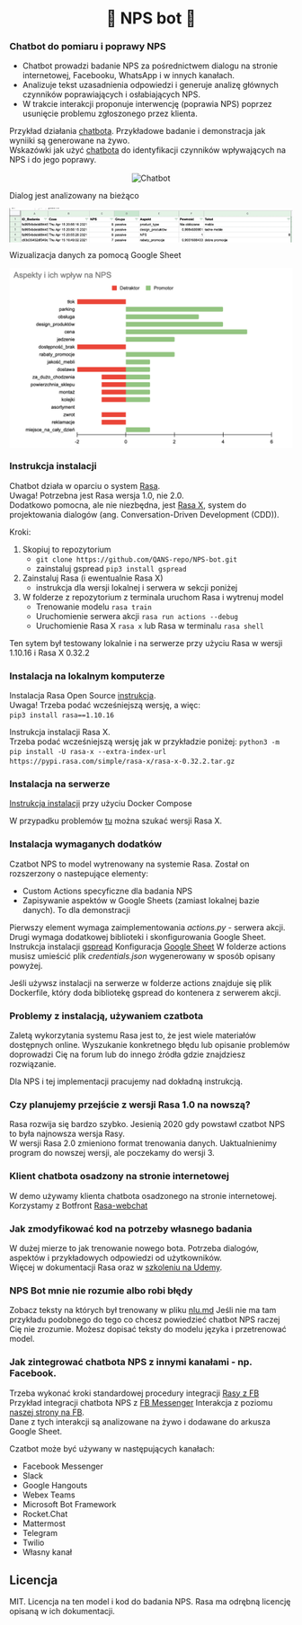 <h1 align="center">💬 NPS bot 💬</h1>

### Chatbot do pomiaru i poprawy NPS 

- Chatbot prowadzi badanie NPS za pośrednictwem dialogu na stronie internetowej, Facebooku, WhatsApp i w innych kanałach.
- Analizuje tekst uzasadnienia odpowiedzi i generuje analizę głównych czynników poprawiających i osłabiających NPS.
- W trakcie interakcji proponuje interwencję (poprawia NPS) poprzez usunięcie problemu zgłoszonego przez klienta.

Przykład działania [chatbota](https://www.qans.pl/services/test-bot/). Przykładowe badanie i demonstracja jak wyniiki są generowane na żywo.   
Wskazówki jak użyć [chatbota](https://www.qans.pl/services/) do identyfikacji czynników wpływających na NPS i do jego poprawy.  

<div align="center">
<img align="center" src="./demo/NPS-bot.gif" alt="Chatbot">
</div>

Dialog jest analizowany na bieżąco  

<div align="center">
<img align="center" src="./demo/arkusz.gif" alt="Chatbot">
</div>

Wizualizacja danych za pomocą Google Sheet  

<div align="center">
<img align="center" src="./demo/wykres_NPS.png" alt="Chatbot">
</div>



### Instrukcja instalacji 
Chatbot działa w oparciu o system [Rasa](https://github.com/RasaHQ/rasa).  
Uwaga! Potrzebna jest Rasa wersja 1.0, nie 2.0.  
Dodatkowo pomocna, ale nie niezbędna, jest [Rasa X](https://rasa.com/docs/rasa-x/), system do projektowania dialogów (ang. Conversation-Driven Development (CDD)).  

Kroki:
1. Skopiuj to repozytorium 
    - `git clone https://github.com/QANS-repo/NPS-bot.git`
    -  zainstaluj gspread `pip3 install gspread`
2. Zainstaluj Rasa (i ewentualnie Rasa X)
    - instrukcja dla wersji lokalnej i serwera w sekcji poniżej
3. W folderze z repozytorium z terminala uruchom Rasa i wytrenuj model  
    - Trenowanie modelu `rasa train`
    - Uruchomienie serwera akcji `rasa run actions --debug`
    - Uruchomienie Rasa X `rasa x` lub Rasa w terminalu `rasa shell`

Ten sytem był testowany lokalnie i na serwerze przy użyciu Rasa w wersji 1.10.16 i Rasa X 0.32.2  

### Instalacja na lokalnym komputerze 

Instalacja Rasa Open Source 
[instrukcja](https://rasa.com/docs/rasa/installation/).  
Uwaga! Trzeba podać wcześniejszą wersję, a więc:  
`pip3 install rasa==1.10.16`  

Instrukcja instalacji Rasa X.  
Trzeba podać wcześniejszą wersję jak w przykładzie poniżej:
`python3 -m pip install -U rasa-x --extra-index-url https://pypi.rasa.com/simple/rasa-x/rasa-x-0.32.2.tar.gz`

### Instalacja na serwerze 
[Instrukcja instalacji](https://rasa.com/docs/rasa-x/0.32.x/installation-and-setup/install/docker-compose#manual-installation) przy użyciu Docker Compose 

W przypadku problemów [tu](https://pypi.rasa.com/simple/rasa-x/) można szukać wersji Rasa X.

### Instalacja wymaganych dodatków   
Czatbot NPS to model wytrenowany na systemie Rasa. 
Został on rozszerzony o nastepujące elementy:  
-  Custom Actions specyficzne dla badania NPS
-  Zapisywanie aspektów w Google Sheets (zamiast lokalnej bazie danych). To dla demonstracji 

Pierwszy element wymaga zaimplementowania *actions.py* - serwera akcji. 
Drugi wymaga dodatkowej biblioteki i skonfigurowania Google Sheet. 
Instrukcja instalacji [gspread](https://gspread.readthedocs.io/en/latest/)
Konfiguracja [Google Sheet](https://erikrood.com/Posts/py_gsheets.html)
W folderze actions musisz umieścić plik *credentials.json* wygenerowany w sposób opisany powyżej. 

Jeśli używsz instalacji na serwerze w folderze actions znajduje się plik Dockerfile, który doda bibliotekę gspread do kontenera z serwerem akcji.   

### Problemy z instalacją, używaniem czatbota 
Zaletą wykorzytania systemu Rasa jest to, że jest wiele materiałów dostępnych online. 
Wyszukanie konkretnego błędu lub opisanie problemów doprowadzi Cię na forum lub do innego źródła gdzie znajdziesz rozwiązanie. 

Dla NPS i tej implementacji pracujemy nad dokładną instrukcją.

### Czy planujemy przejście z wersji Rasa 1.0 na nowszą?
Rasa rozwija się bardzo szybko. Jesienią 2020 gdy powstawł czatbot NPS to była najnowsza wersja Rasy.  
W wersji Rasa 2.0 zmieniono format trenowania danych. 
Uaktualnienimy program do nowszej wersji, ale poczekamy do wersji 3.

### Klient chatbota osadzony na stronie internetowej 
W demo używamy klienta chatbota osadzonego na stronie internetowej. 
Korzystamy z Botfront [Rasa-webchat](https://github.com/botfront/rasa-webchat)

### Jak zmodyfikować kod na potrzeby własnego badania
W dużej mierze to jak trenowanie nowego bota. Potrzeba dialogów, aspektów i przykładowych odpowiedzi od użytkowników.  
Więcej w dokumentacji Rasa oraz w [szkoleniu na Udemy](https://www.udemy.com/course/rasa-for-beginners/).

### NPS Bot mnie nie rozumie albo robi błędy 
Zobacz teksty na których był trenowany w pliku [nlu.md](data/nlu.md)
Jeśli nie ma tam przykładu podobnego do tego co chcesz powiedzieć chatbot NPS raczej Cię nie zrozumie. 
Możesz dopisać teksty do modelu języka i przetrenować model. 

### Jak zintegrować chatbota NPS z innymi kanałami - np. Facebook.
Trzeba wykonać kroki standardowej procedury integracji [Rasy z FB](https://rasa.com/docs/rasa/connectors/facebook-messenger/)
Przykład integracji chatbota NPS z [FB Messenger](https://m.me/qansbot)
Interakcja z poziomu [naszej strony na FB](https://fb.me/qansbot).  
Dane z tych interakcji są analizowane na żywo i dodawane do arkusza Google Sheet.

Czatbot może być używany w następujących kanałach:
- Facebook Messenger
- Slack
- Google Hangouts
- Webex Teams
- Microsoft Bot Framework
- Rocket.Chat
- Mattermost
- Telegram
- Twilio
- Własny kanał


## Licencja
MIT. Licencja na ten model i kod do badania NPS. Rasa ma odrębną licencję opisaną w ich dokumentacji. 
